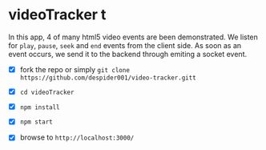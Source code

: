 # videoTracker t

In this app, 4 of many html5 video events are been demonstrated. We listen for `play`, `pause`, `seek` and `end` events from the client side. As soon as an event occurs, we send it to the backend through emiting a socket event.

- [x] fork the repo or simply `git clone https://github.com/despider001/video-tracker.gitt`
- [x]  `cd videoTracker`
- [x]  `npm install`
- [x]  `npm start`
- [x]  browse to `http://localhost:3000/`

